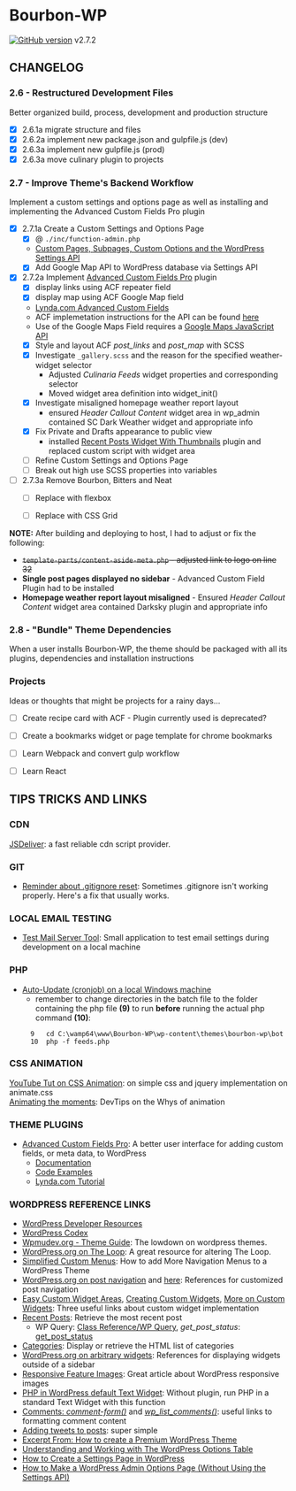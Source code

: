 # **Bourbon-WP** #
[![GitHub version](https://badge.fury.io/gh/surfing-chef%2Fbourbon-wp.svg)](https://badge.fury.io/gh/surfing-chef%2Fbourbon-wp) v2.7.2

## **CHANGELOG** ##
### **2.6 - Restructured Development Files** ###   
Better organized build, process, development and production structure
  - [x] 2.6.1a migrate structure and files
  - [x] 2.6.2a implement new package.json and gulpfile.js (dev)
  - [x] 2.6.3a implement new gulpfile.js (prod)
  - [x] 2.6.3a move culinary plugin to projects

### **2.7 - Improve Theme's Backend Workflow** ###   
Implement a custom settings and options page as well as installing and implementing the Advanced Custom Fields Pro plugin
- [x] 2.7.1a Create a Custom Settings and Options Page
  - [x] @ `./inc/function-admin.php`
  - [Custom Pages, Subpages, Custom Options and the WordPress Settings API](https://www.youtube.com/playlist?list=PLriKzYyLb28kpEnFFi9_vJWPf5-_7d3rX)
  - [x] Add Google Map API to WordPress database via Settings API
- [x] 2.7.2a Implement [Advanced Custom Fields Pro](https://www.advancedcustomfields.com/) plugin
  - [x] display links using ACF repeater field
  - [x] display map using ACF Google Map field
  - [Lynda.com Advanced Custom Fields](https://www.lynda.com/WordPress-tutorials/Welcome/169877/183109-4.html)
  - ACF implemetation instructions for the API can be found [here](https://www.advancedcustomfields.com/resources/google-map/)
  - Use of the Google Maps Field requires a [Google Maps JavaScript API](https://developers.google.com/maps/documentation/javascript/get-api-key)
  - [x] Style and layout ACF *post_links* and *post_map* with SCSS
  - [x] Investigate `_gallery.scss` and the reason for the specified weather-widget selector  
    - Adjusted *Culinaria Feeds* widget properties and corresponding selector
    - Moved widget area definition into widget_init()
  - [x] Investigate misaligned homepage weather report layout
    - ensured *Header Callout Content* widget area in wp_admin contained SC Dark Weather widget and appropriate info
  - [x] Fix Private and Drafts appearance to public view
    - installed [Recent Posts Widget With Thumbnails](https://en-ca.wordpress.org/plugins/recent-posts-widget-with-thumbnails/) plugin and replaced custom script with widget area
  - [ ] Refine Custom Settings and Options Page
  - [ ] Break out high use SCSS properties into variables
- [ ] 2.7.3a Remove Bourbon, Bitters and Neat
  - [ ] Replace with flexbox
  - [ ] Replace with CSS Grid


**NOTE:**  After building and deploying to host, I had to adjust or fix the following:
  - ~~`template-parts/content-aside-meta.php` - adjusted link to logo on line 32~~
  - **Single post pages displayed no sidebar** - Advanced Custom Field Plugin had to be installed
  - **Homepage weather report layout misaligned** - Ensured *Header Callout Content* widget area contained Darksky plugin and appropriate info

### **2.8 - "Bundle" Theme Dependencies** ###
When a user installs Bourbon-WP, the theme should be packaged with all its plugins, dependencies and installation instructions


### **Projects** ###   
Ideas or thoughts that might be projects for a rainy days...
- [ ] Create recipe card with ACF - Plugin currently used is deprecated?
- [ ] Create a bookmarks widget or page template for chrome bookmarks
- [ ] Learn Webpack and convert gulp workflow
- [ ] Learn React


## TIPS TRICKS AND LINKS ##

### CDN ###
[JSDeliver](http://www.jsdelivr.com/?query=anima): a fast reliable cdn script provider.  

### GIT ###
- [Reminder about .gitignore reset](http://blog.jonathanchannon.com/2012/11/18/gitignore-not-working-fixed/): Sometimes .gitignore isn't working properly.  Here's a fix that usually works.   

### LOCAL EMAIL TESTING ###
- [Test Mail Server Tool](http://www.toolheap.com/test-mail-server-tool/): Small application to test email settings during development on a local machine  

### PHP ###
+ [Auto-Update (cronjob) on a local Windows machine](http://www.businesslegions.com/blog/2014/08/09/create-cron-jobs-wamp/)
  - remember to change directories in the batch file to the folder containing the php file **(9)** to run **before** running the actual php command **(10)**:  
  ```type
    9   cd C:\wamp64\www\Bourbon-WP\wp-content\themes\bourbon-wp\bot
    10  php -f feeds.php
  ```  

### CSS ANIMATION ###
[YouTube Tut on CSS Animation](https://www.youtube.com/watch?v=CBQGl6zokMs): on simple css and jquery implementation on animate.css  
[Animating the moments](https://www.youtube.com/watch?v=GeuNIOuIEDA): DevTips on the Whys of animation  


### THEME PLUGINS ###
- [Advanced Custom Fields Pro](https://www.advancedcustomfields.com/): A better user interface for adding custom fields, or meta data, to WordPress
  - [Documentation](https://www.advancedcustomfields.com/resources/)  
  - [Code Examples](https://www.advancedcustomfields.com/resources/code-examples/)
  - [Lynda.com Tutorial](https://www.lynda.com/WordPress-tutorials/Welcome/169877/183109-4.html)

### WORDPRESS REFERENCE LINKS ###
- [WordPress Developer Resources](https://developer.wordpress.org/)
- [WordPress Codex](https://codex.wordpress.org/)
- [Wpmudev.org - Theme Guide](https://premium.wpmudev.org/blog/free-wordpress-themes-ultimate-guide/?utm_expid=3606929-97.J2zL7V7mQbSNQDPrXwvBgQ.0): The lowdown on wordpress themes.  
- [WordPress.org on The Loop](https://developer.wordpress.org/reference/classes/wp_query/): A great resource for altering The Loop.  
- [Simplified Custom Menus](https://premium.wpmudev.org/blog/add-menus-to-wordpress/?utm_expid=3606929-97.J2zL7V7mQbSNQDPrXwvBgQ.0&utm_referrer=https%3A%2F%2Fwww.google.ca%2F): How to add More Navigation Menus to a WordPress Theme   
- [WordPress.org on post navigation](https://developer.wordpress.org/reference/functions/the_post_navigation/) and [here](https://developer.wordpress.org/reference/functions/get_the_post_navigation/): References for customized post navigation  
- [Easy Custom Widget Areas](https://buckleupstudios.com/add-a-new-widget-area-to-a-wordpress-theme/), [Creating Custom Widgets](https://premium.wpmudev.org/blog/create-custom-wordpress-widget), [More on Custom Widgets](https://www.templatemonster.com/blog/add-widget-areas-to-wordpress-guide/): Three useful links about custom widget implementation  
- [Recent Posts](https://codex.wordpress.org/Function_Reference/wp_get_recent_posts): Retrieve the most recent post    
  - WP Query: [Class Reference/WP Query](https://codex.wordpress.org/Class_Reference/WP_Query), *get_post_status*:  [get_post_status](https://codex.wordpress.org/Function_Reference/get_post_status)
- [Categories](https://developer.wordpress.org/reference/functions/wp_list_categories/): Display or retrieve the HTML list of categories
- [WordPress.org on arbitrary widgets](https://codex.wordpress.org/Function_Reference/the_widget): References for displaying widgets outside of a sidebar  
- [Responsive Feature Images](https://www.lynda.com/articles/create-responsive-featured-images-wordpress): Great article about WordPress responsive images  
- [PHP in WordPress default Text Widget](http://www.emanueleferonato.com/2011/04/11/executing-php-inside-a-wordpress-widget-without-any-plugin/): Without plugin, run PHP in a standard Text Widget with this function  
- [Comments: *comment-form()*](https://codex.wordpress.org/Function_Reference/comment_form#.24args) and [*wp_list_comments()*](https://codex.wordpress.org/Function_Reference/wp_list_comments): useful links to formatting comment content    
- [Adding tweets to posts](https://en.support.wordpress.com/twitter/twitter-embeds/): super simple  
- [Excerpt From: How to create a Premium WordPress Theme](https://www.youtube.com/watch?v=ViZLtFIcSfo&list=PLriKzYyLb28kpEnFFi9_vJWPf5-_7d3rX)  
- [Understanding and Working with The WordPress Options Table](https://code.tutsplus.com/tutorials/understanding-and-working-with-the-wordpress-options-table--cms-21119)  
- [How to Create a Settings Page in WordPress](https://www.youtube.com/watch?v=B-tvZAC-eik)
- [How to Make a WordPress Admin Options Page (Without Using the Settings API)](https://wpshout.com/wordpress-options-page/)
